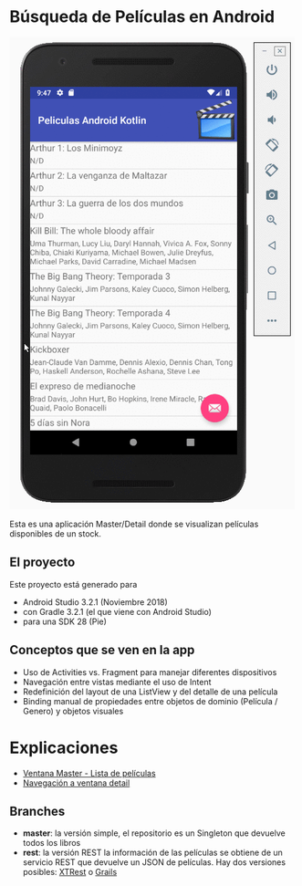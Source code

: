 # Búsqueda de Películas en Android

![image](videos/anim.gif)

Esta es una aplicación Master/Detail donde se visualizan películas disponibles de un stock.

## El proyecto
Este proyecto está generado para

* Android Studio 3.2.1 (Noviembre 2018)
* con Gradle 3.2.1 (el que viene con Android Studio)
* para una SDK 28 (Pie)

## Conceptos que se ven en la app

* Uso de Activities vs. Fragment para manejar diferentes dispositivos
* Navegación entre vistas mediante el uso de Intent
* Redefinición del layout de una ListView y del detalle de una película
* Binding manual de propiedades entre objetos de dominio (Película / Genero) y objetos visuales

# Explicaciones

* [Ventana Master - Lista de películas](documentation/masterDetailMaster.md)
* [Navegación a ventana detail](documentation/masterDetailDetail.md)

## Branches

* **master**: la versión simple, el repositorio es un Singleton que devuelve todos los libros
* **rest**: la versión REST la información de las películas se obtiene de un servicio REST que devuelve un JSON de películas. Hay dos versiones posibles: [XTRest](https://github.com/uqbar-project/eg-videoclub-xtrest) o [Grails](https://github.com/uqbar-project/eg-videoclub-ui-grails)


